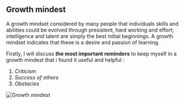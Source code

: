 ## Growth mindest  

A growth mindset considered by many people that individuals skills and abilities could be evolved through presistent, hard working and effort; intelligence and talent are simply the best initial beginnings. A growth mindset indicates that these is a desire and passion of learning.  

Firstly, I will discuss **the most important reminders** to keep myself in a growth mindest that i found it useful and helpful : 

1. *Criticism*
2. *Success of others*
3. *Obstacles*  

![Growth mindest](https://www.strengthscope.com/wp-content/uploads/2021/01/Growth-v-fixed-mindset-t.jpg)

